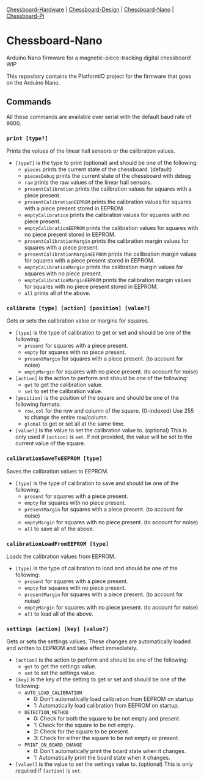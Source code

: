 [Chessboard-Hardware](https://github.com/UnsignedArduino/Chessboard-Hardware) |
[Chessboard-Design](https://github.com/UnsignedArduino/Chessboard-Design) |
[Chessboard-Nano](https://github.com/UnsignedArduino/Chessboard-Nano) |
[Chessboard-Pi](https://github.com/UnsignedArduino/Chessboard-Pi)

# Chessboard-Nano

Arduino Nano firmware for a magnetic-piece-tracking digital chessboard! WIP

This repository contains the PlatformIO project for the firmware that goes on the Arduino Nano.

## Commands

All these commands are available over serial with the default baud rate of 9600.

### `print [type?]`

Prints the values of the linear hall sensors or the calibration values.

* `[type?]` is the type to print (optional) and should be one of the following:
    * `pieces` prints the current state of the chessboard. (default)
    * `piecesDebug` prints the current state of the chessboard with debug
    * `raw` prints the raw values of the linear hall sensors.
    * `presentCalibration` prints the calibration values for squares with a piece present.
    * `presentCalibrationEEPROM` prints the calibration values for squares with a piece present stored in EEPROM.
    * `emptyCalibration` prints the calibration values for squares with no piece present.
    * `emptyCalibrationEEPROM` prints the calibration values for squares with no piece present stored in EEPROM.
    * `presentCalibrationMargin` prints the calibration margin values for squares with a piece present.
    * `presentCalibrationMarginEEPROM` prints the calibration margin values for squares with a piece present stored in
      EEPROM.
    * `emptyCalibrationMargin` prints the calibration margin values for squares with no piece present.
    * `emptyCalibrationMarginEEPROM` prints the calibration margin values for squares with no piece present stored in
      EEPROM.
    * `all` prints all of the above.

### `calibrate [type] [action] [position] [value?]`

Gets or sets the calibration value or margins for squares.

* `[type]` is the type of calibration to get or set and should be one of the following:
    * `present` for squares with a piece present.
    * `empty` for squares with no piece present.
    * `presentMargin` for squares with a piece present. (to account for noise)
    * `emptyMargin` for squares with no piece present. (to account for noise)
* `[action]` is the action to perform and should be one of the following:
    * `get` to get the calibration value.
    * `set` to set the calibration value.
* `[position]` is the position of the square and should be one of the following formats:
    * `row,col` for the row and column of the square. (0-indexed) Use 255 to change the entire row/column.
    * `global` to get or set all at the same time.
* `[value?]` is the value to set the calibration value to. (optional) This is only used if `[action]` is `set`. If not
  provided, the value will be set to the current value of the square.

### `calibrationSaveToEEPROM [type]`

Saves the calibration values to EEPROM.

* `[type]` is the type of calibration to save and should be one of the following:
    * `present` for squares with a piece present.
    * `empty` for squares with no piece present.
    * `presentMargin` for squares with a piece present. (to account for noise)
    * `emptyMargin` for squares with no piece present. (to account for noise)
    * `all` to save all of the above.

### `calibrationLoadFromEEPROM [type]`

Loads the calibration values from EEPROM.

* `[type]` is the type of calibration to load and should be one of the following:
    * `present` for squares with a piece present.
    * `empty` for squares with no piece present.
    * `presentMargin` for squares with a piece present. (to account for noise)
    * `emptyMargin` for squares with no piece present. (to account for noise)
    * `all` to load all of the above.

### `settings [action] [key] [value?]`

Gets or sets the settings values. These changes are automatically loaded and written to EEPROM and take effect
immediately.

* `[action]` is the action to perform and should be one of the following:
    * `get` to get the settings value.
    * `set` to set the settings value.
* `[key]` is the key of the setting to get or set and should be one of the following:
    * `AUTO_LOAD_CALIBRATION`
        * 0: Don't automatically load calibration from EEPROM on startup.
        * 1: Automatically load calibration from EEPROM on startup.
    * `DETECTION_METHOD`
        * 0: Check for both the square to be not empty and present.
        * 1: Check for the square to be not empty.
        * 2: Check for the square to be present.
        * 3: Check for either the square to be not empty or present.
    * `PRINT_ON_BOARD_CHANGE`
        * 0: Don't automatically print the board state when it changes.
        * 1: Automatically print the board state when it changes.
* `[value?]` is the value to set the settings value to. (optional) This is only required if `[action]` is `set`.

